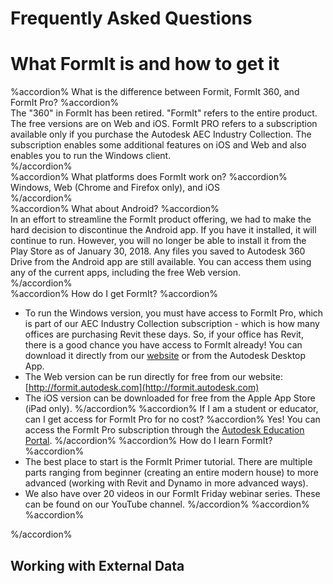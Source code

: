 # Frequently Asked Questions

# What FormIt is and how to get it

%accordion% What is the difference between Formit, FormIt 360, and FormIt Pro? %accordion%  
The "360" in FormIt has been retired.  "FormIt" refers to the entire product. The free versions are on Web and iOS. FormIt PRO refers to a subscription available only if you purchase the Autodesk AEC Industry Collection. The subscription enables some additional features on iOS and Web and also enables you to run the Windows client.   
%/accordion%  
%accordion% What platforms does FormIt work on? %accordion%  
Windows, Web \(Chrome and Firefox only\), and iOS  
%/accordion%  
%accordion% What about Android? %accordion%  
In an effort to streamline the FormIt product offering, we had to make the hard decision to discontinue the Android app. If you have it installed, it will continue to run. However, you will no longer be able to install it from the Play Store as of January 30, 2018. Any files you saved to Autodesk 360 Drive from the Android app are still available. You can access them using any of the current apps, including the free Web version.   
%/accordion%  
%accordion% How do I get FormIt?  %accordion%

* To run the Windows version, you must have access to FormIt Pro, which is part of our AEC Industry Collection subscription - which is how many offices are purchasing Revit these days. So, if your office has Revit, there is a good chance you have access to FormIt already! You can download it directly from our [website](http://formit.autodesk.com/page/download) or from the Autodesk Desktop App. 
* The Web version can be run directly for free from our website: [http://formit.autodesk.com](http://formit.autodesk.com) 
* The iOS version can be downloaded for free from the Apple App Store \(iPad only\). 
  %/accordion%
  %accordion% If I am a student or educator, can I get access for FormIt Pro for no cost? %accordion%
  Yes! You can access the FormIt Pro subscription through the [Autodesk Education Portal](https://www.autodesk.com/education/free-software/formit-pro).
  %/accordion%
  %accordion% How do I learn FormIt?  %accordion%
* The best place to start is the FormIt Primer tutorial. There are multiple parts ranging from beginner \(creating an entire modern house\) to more advanced \(working with Revit and Dynamo in more advanced ways\).
* We also have over 20 videos in our FormIt Friday webinar series. These can be found on our YouTube channel.
  %/accordion%
  %accordion%  %accordion%

%/accordion%

## Working with External Data




